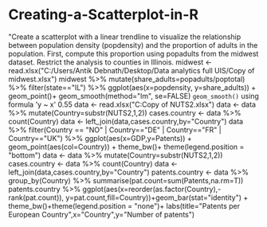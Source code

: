 # Creating-a-Scatterplot-in-R
"Create a scatterplot with a linear trendline to visualize the relationship between population density (popdensity) and the proportion of adults in the population. First, compute this proportion using popadults from the midwest dataset. Restrict the analysis to counties in Illinois.
midwest <- read.xlsx("C:/Users/Antik Debnath/Desktop/Data analytics full UIS/Copy of midwest.xlsx")
midwest %>% mutate(share_adults=popadults/poptotal) %>%
  filter(state=="IL") %>% ggplot(aes(x=popdensity, y=share_adults)) +
  geom_point()+ geom_smooth(method="lm", se=FALSE)
`geom_smooth()` using formula 'y ~ x'
0.55
data <- read.xlsx("C:Copy of NUTS2.xlsx")
data <- data %>% mutate(Country=substr(NUTS2,1,2))
cases.country <- data %>% count(Country)
data <- left_join(data,cases.country,by="Country")
data %>% filter(Country == "NO" | Country=="DE" | Country=="FR" | Country=="UK") %>%
  ggplot(aes(x=GDP,y=Patents)) + geom_point(aes(col=Country)) + theme_bw()+
  theme(legend.position = "bottom")
data <- data %>% mutate(Country=substr(NUTS2,1,2))
cases.country <- data %>% count(Country)
data <- left_join(data,cases.country,by="Country")
patents.country <- data %>% group_by(Country) %>% summarise(pat.count=sum(Patents,na.rm=T))
patents.country %>% ggplot(aes(x=reorder(as.factor(Country),-rank(pat.count)),
                               y=pat.count,fill=Country))+geom_bar(stat="identity") +
  theme_bw()+theme(legend.position = "none")+
  labs(title="Patents per European Country",x="Country",y="Number of patents")
